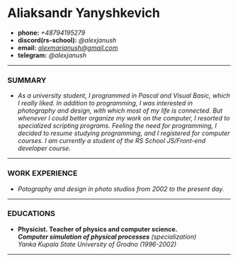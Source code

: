# Aliaksandr Yanyshkevich
- **phone:** *+48794195279*
- **discord(rs-school):** *@alexjanush*
- **email:** *alexmarianush@gmail.com*
- **telegram:** *@alexjanush*
---
### SUMMARY
- *As a university student, I programmed in Pascal and Visual Basic, which I really liked. In addition to programming, I was interested in photography and design, with which most of my life is connected. But whenever I could better organize my work on the computer, I resorted to specialized scripting programs. Feeling the need for programming, I decided to resume studying programming, and I registered for computer courses. I am currently a student of the RS School JS/Front-end developer course.*
---
### WORK EXPERIENCE
- *Potography and design in photo studios from 2002 to the present day.*
---
### EDUCATIONS
- **Physicist. Teacher of physics and computer science.**  
***Computer simulation of physical processes*** *(specialization)*  
*Yanka Kupala State University of Grodno (1996-2002)*
---
